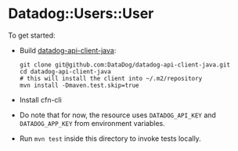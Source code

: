 # Datadog::Users::User

To get started:

* Build [datadog-api-client-java](https://github.com/DataDog/datadog-api-client-java):

    ```
    git clone git@github.com:DataDog/datadog-api-client-java.git
    cd datadog-api-client-java
    # this will install the client into ~/.m2/repository
    mvn install -Dmaven.test.skip=true
    ```

* Install cfn-cli
* Do note that for now, the resource uses `DATADOG_API_KEY` and `DATADOG_APP_KEY` from environment variables.
* Run `mvn test` inside this directory to invoke tests locally.